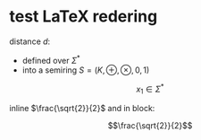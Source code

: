 # test LaTeX redering

distance $`d`$:

- defined over $`\Sigma^*`$ 
- into a semiring  $S = ( K, \oplus, \otimes, 0, 1)$

```math
x_1 \in \Sigma^*
```

inline $\frac{\sqrt{2}}{2}$
and in block:

```math
\frac{\sqrt{2}}{2}
```
